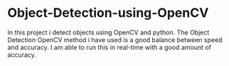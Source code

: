 # Object-Detection-using-OpenCV
In this project i detect objects using OpenCV and python. The Object Detection OpenCV method i have used is a good balance between speed and accuracy. I am able to run this in real-time with a good amount of accuracy.

